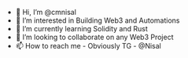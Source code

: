 - 👋 Hi, I’m @cmnisal
- 👀 I’m interested in Building Web3 and Automations
- 🌱 I’m currently learning Solidity and Rust
- 💞️ I’m looking to collaborate on any Web3 Project
- 📫 How to reach me - Obviously TG - @Nisal

<!---
cmnisal/cmnisal is a ✨ special ✨ repository because its `README.md` (this file) appears on your GitHub profile.
You can click the Preview link to take a look at your changes.
--->
